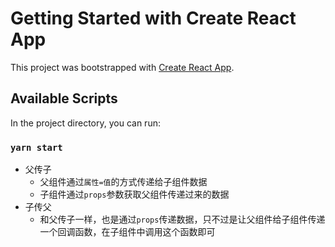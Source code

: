 # Getting Started with Create React App

This project was bootstrapped with [Create React App](https://github.com/facebook/create-react-app).

## Available Scripts

In the project directory, you can run:

### `yarn start`

- 父传子
  - 父组件通过`属性=值`的方式传递给子组件数据
  - 子组件通过`props`参数获取父组件传递过来的数据
- 子传父
  - 和父传子一样，也是通过`props`传递数据，只不过是让父组件给子组件传递一个回调函数，在子组件中调用这个函数即可


